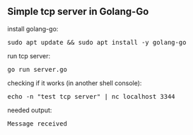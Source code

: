 ## Simple tcp server in Golang-Go

install golang-go:
<pre>
sudo apt update && sudo apt install -y golang-go
</pre>

run tcp server:
<pre>
go run server.go
</pre>

checking if it works (in another shell console):
<pre>
echo -n "test tcp server" | nc localhost 3344
</pre>

needed output:
<pre>
Message received
</pre>
